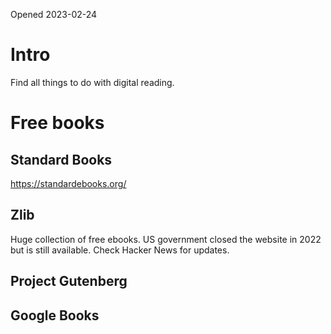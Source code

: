 Opened 2023-02-24


# Intro

Find all things to do with digital reading.


# Free books

## Standard Books

https://standardebooks.org/

## Zlib

Huge collection of free ebooks. US government closed the website in 2022 but is still available. Check Hacker News for updates.

## Project Gutenberg

## Google Books




